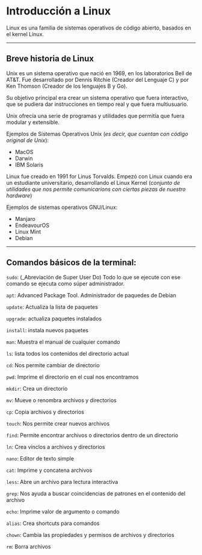 # Introducción a Linux

Linux es una familia de sistemas operativos de código abierto, basados en el kernel Linux. 

---


## Breve historia de Linux

Unix es un sistema operativo que nació en 1969, en los laboratorios Bell de AT&T. Fue desarrollado por Dennis Ritchie (Creador del Lenguaje C) y por Ken Thomson (Creador de los lenguajes B y Go). 

Su objetivo principal era crear un sistema operativo que fuera interactivo, que se pudiera dar instrucciones en tiempo real y que fuera multiusuario.

Unix ofrecía una serie de programas y utilidades que permitía que fuera modular y extensible.

Ejemplos de Sistemas Operativos Unix (_es decir, que cuentan con código original de Unix_):
- MacOS
- Darwin
- IBM Solaris

Linux fue creado en 1991 for Linus Torvalds. Empezó con Linux cuando era un estudiante universitario, desarrollando el Linux Kernel (_conjunto de utilidades que nos permite comunicarions con ciertas piezas de nuestro hardware_)

Ejemplos de sistemas operativos GNU/Linux:
- Manjaro
- EndeavourOS
- Linux Mint
- Debian

---


## Comandos básicos de la terminal:

`sudo`: (_Abreviación de Super User Do) Todo lo que se ejecute con ese comando se ejecuta como súper administrador.

`apt`: Advanced Package Tool. Administrador de paquedes de Debian

`update`: Actualiza la lista de paquetes

`upgrade`: actualiza paquetes instalados

`install`: instala nuevos paquetes

`man`: Muestra el manual de cualquier comando

`ls`: lista todos los contenidos del directorio actual

`cd`: Nos permite cambiar de directorio

`pwd`: Imprime el directorio en el cual nos encontramos

`mkdir`: Crea un directorio

`mv`: Mueve o renombra archivos y directorios

`cp`: Copia archivos y directorios

`touch`: Nos permite crear nuevos archivos

`find`: Permite encontrar archivos o directorios dentro de un directorio

`ln`: Crea vínclos a archivos y directorios

`nano`: Editor de texto simple

`cat`: Imprime y concatena archivos

`less`: Abre un archivo para lectura interactiva

`grep`: Nos ayuda a buscar coincidencias de patrones en el contenido del archivo

`echo`: Imprime valor de argumento o comando

`alias`: Crea shortcuts para comandos

`chown`: Cambia las propiedades y permisos de archivos y directorios

`rm`: Borra archivos